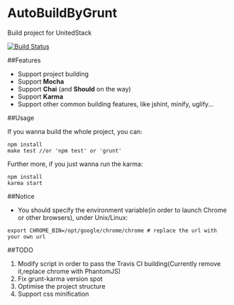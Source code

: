 AutoBuildByGrunt
================

Build project for UnitedStack

[![Build Status](https://travis-ci.org/icecreamliker/AutoBuildByGrunt.png?branch=master)](https://travis-ci.org/icecreamliker/AutoBuildByGrunt)

##Features

* Support project building
* Support **Mocha**
* Support **Chai** (and **Should** on the way)
* Support **Karma**
* Support other common building features, like jshint, minify, uglify...

##Usage

If you wanna build the whole project, you can:
```
npm install
make test //or 'npm test' or 'grunt'
```
Further more, if you just wanna run the karma:
```
npm install
karma start
```

##Notice
* You should specify the environment variable(in order to launch Chrome or other browsers), under Unix/Linux:

```
export CHROME_BIN=/opt/google/chrome/chrome # replace the url with your own url
```


##TODO
1. Modify script in order to pass the Travis CI building(Currently remove it,replace chrome with PhantomJS)
2. Fix grunt-karma version spot
3. Optimise the project structure
4. Support css minification

